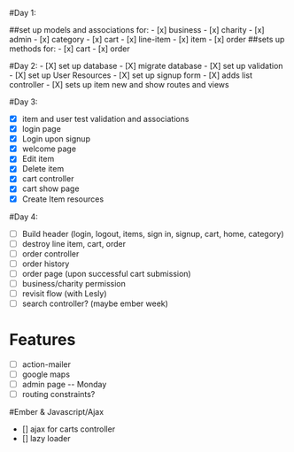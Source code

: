 #Day 1:

##set up models and associations for:
	- [x] business
	- [x] charity
	- [x] admin
	- [x] category
	- [x] cart
	- [x] line-item
	- [x] item
	- [x] order
##sets up methods for:
	- [x] cart
	- [x] order

#Day 2:
	- [X] set up database
	- [X] migrate database
	- [X] set up validation
	- [X] set up User Resources
	- [X] set up signup form
	- [X] adds list controller
	- [X] sets up item new and show routes and views

#Day 3:
- [X] item and user test validation and associations
- [X] login page 
- [X] Login upon signup
- [X] welcome page
- [X] Edit item
- [X] Delete item
- [X] cart controller
- [X] cart show page
- [X] Create Item resources

#Day 4:
- [ ] Build header (login, logout, items, sign in, signup, cart, home, category)
- [ ] destroy line item, cart, order
- [ ] order controller
- [ ] order history
- [ ] order page (upon successful cart submission)
- [ ] business/charity permission
- [ ] revisit flow (with Lesly)
- [ ] search controller? (maybe ember week)

# Features
- [ ] action-mailer
- [ ] google maps
- [ ] admin page -- Monday
- [ ] routing constraints?

#Ember & Javascript/Ajax
- [] ajax for carts controller
- [] lazy loader
